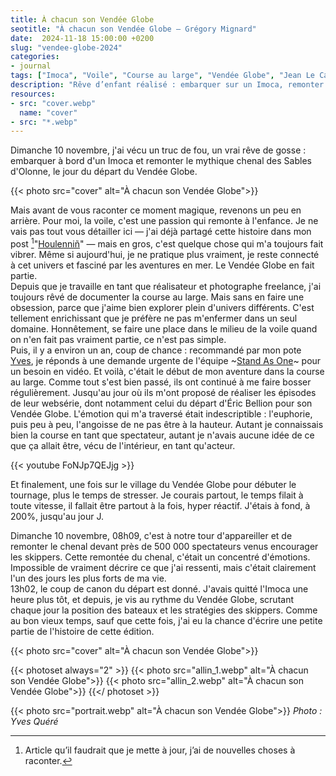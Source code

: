 ```yaml
---
title: À chacun son Vendée Globe
seotitle: "À chacun son Vendée Globe — Grégory Mignard"
date:  2024-11-18 15:00:00 +0200
slug: "vendee-globe-2024"
categories:
- journal
tags: ["Imoca", "Voile", "Course au large", "Vendée Globe", "Jean Le Cam", "Eric Bellion", "Aventure", "Tournage"]
description: "Rêve d’enfant réalisé : embarquer sur un Imoca, remonter le chenal des Sables d’Olonne pour le départ du Vendée Globe et filmer ce moment unique en immersion."
resources:
- src: "cover.webp"
  name: "cover"
- src: "*.webp"
---
```


Dimanche 10 novembre, j'ai vécu un truc de fou, un vrai rêve de gosse : embarquer à bord d'un Imoca et remonter le mythique chenal des Sables d'Olonne, le jour du départ du Vendée Globe.

{{< photo src="cover" alt="À chacun son Vendée Globe">}}

Mais avant de vous raconter ce moment magique, revenons un peu en arrière. Pour moi, la voile, c'est une passion qui remonte à l'enfance. Je ne vais pas tout vous détailler ici — j'ai déjà partagé cette histoire dans mon post [^1]"[Houlenniñ](https://gregorymignard.com/houlennin/)" — mais en gros, c'est quelque chose qui m'a toujours fait vibrer. Même si aujourd'hui, je ne pratique plus vraiment, je reste connecté à cet univers et fasciné par les aventures en mer. Le Vendée Globe en fait partie.  
Depuis que je travaille en tant que réalisateur et photographe freelance, j'ai toujours rêvé de documenter la course au large. Mais sans en faire une obsession, parce que j'aime bien explorer plein d'univers différents. C'est tellement enrichissant que je préfère ne pas m'enfermer dans un seul domaine. Honnêtement, se faire une place dans le milieu de la voile quand on n'en fait pas vraiment partie, ce n'est pas simple.  
Puis, il y a environ un an, coup de chance : recommandé par mon pote [Yves](https://www.yvesquere.com), je réponds à une demande urgente de l'équipe ~[Stand As One](https://www.standasone.fr/)~ pour un besoin en vidéo. Et voilà, c'était le début de mon aventure dans la course au large. Comme tout s'est bien passé, ils ont continué à me faire bosser régulièrement. Jusqu'au jour où ils m'ont proposé de réaliser les épisodes de leur websérie, dont notamment celui du départ d'Éric Bellion pour son Vendée Globe. L'émotion qui m'a traversé était indescriptible : l'euphorie, puis peu à peu, l'angoisse de ne pas être à la hauteur. Autant je connaissais bien la course en tant que spectateur, autant je n'avais aucune idée de ce que ça allait être, vécu de l'intérieur, en tant qu'acteur.

<div>{{< youtube FoNJp7QEJjg >}}</div>

Et finalement, une fois sur le village du Vendée Globe pour débuter le tournage, plus le temps de stresser. Je courais partout, le temps filait à toute vitesse, il fallait être partout à la fois, hyper réactif. J'étais à fond, à 200%, jusqu'au jour J.

Dimanche 10 novembre, 08h09, c'est à notre tour d'appareiller et de remonter le chenal devant près de 500 000 spectateurs venus encourager les skippers. Cette remontée du chenal, c'était un concentré d'émotions. Impossible de vraiment décrire ce que j'ai ressenti, mais c'était clairement l'un des jours les plus forts de ma vie.  
13h02, le coup de canon du départ est donné. J'avais quitté l'Imoca une heure plus tôt, et depuis, je vis au rythme du Vendée Globe, scrutant chaque jour la position des bateaux et les stratégies des skippers. Comme au bon vieux temps, sauf que cette fois, j'ai eu la chance d'écrire une petite partie de l'histoire de cette édition.

{{< photo src="cover" alt="À chacun son Vendée Globe">}}

{{< photoset always="2" >}}
{{< photo src="allin_1.webp" alt="À chacun son Vendée Globe">}}
{{< photo src="allin_2.webp" alt="À chacun son Vendée Globe">}}
{{</ photoset >}}

{{< photo src="portrait.webp" alt="À chacun son Vendée Globe">}}
*Photo : Yves Quéré*


[^1]: Article qu’il faudrait que je mette à jour, j’ai de nouvelles choses à raconter.

